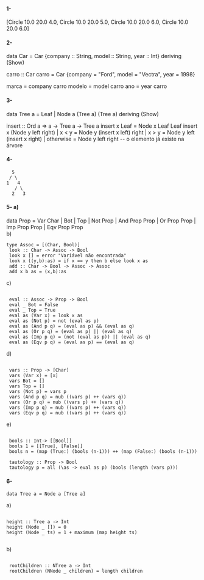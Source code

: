 #### 1- 
[Circle 10.0 20.0 4.0, Circle 10.0 20.0 5.0, Circle 10.0 20.0 6.0, Circle 10.0 20.0 6.0]
#### 2-
data Car = Car {company :: String, model :: String, year :: Int} deriving (Show)

carro :: Car
carro = Car {company = "Ford", model = "Vectra", year = 1998}

marca = company carro
modelo = model carro
ano = year carro


#### 3-
data Tree a = Leaf | Node a (Tree a) (Tree a) deriving (Show)

insert :: Ord a => a -> Tree a -> Tree a
insert x Leaf = Node x Leaf Leaf
insert x (Node y left right)
  | x < y     = Node y (insert x left) right
  | x > y     = Node y left (insert x right)
  | otherwise = Node y left right -- o elemento já existe na árvore

#### 4- 
      5
     / \
    1   4
       / \
      2   3

#### 5- a)
data Prop = Var Char | Bot | Top | Not Prop | And Prop Prop | Or Prop Prop | Imp Prop Prop | Eqv Prop Prop
<br>
b) 

```
type Assoc = [(Char, Bool)]
 look :: Char -> Assoc -> Bool
 look x [] = error "Variável não encontrada"
 look x ((y,b):as) = if x == y then b else look x as
 add :: Char -> Bool -> Assoc -> Assoc
 add x b as = (x,b):as

```
c)

```

 eval :: Assoc -> Prop -> Bool
 eval _ Bot = False
 eval _ Top = True
 eval as (Var x) = look x as
 eval as (Not p) = not (eval as p)
 eval as (And p q) = (eval as p) && (eval as q)
 eval as (Or p q) = (eval as p) || (eval as q)
 eval as (Imp p q) = (not (eval as p)) || (eval as q)
 eval as (Eqv p q) = (eval as p) == (eval as q)

```
d)
```

 vars :: Prop -> [Char]
 vars (Var x) = [x]
 vars Bot = []
 vars Top = []
 vars (Not p) = vars p
 vars (And p q) = nub ((vars p) ++ (vars q))
 vars (Or p q) = nub ((vars p) ++ (vars q))
 vars (Imp p q) = nub ((vars p) ++ (vars q))
 vars (Eqv p q) = nub ((vars p) ++ (vars q))

```

e)

```

 bools :: Int-> [[Bool]]
 bools 1 = [[True], [False]]
 bools n = (map (True:) (bools (n-1))) ++ (map (False:) (bools (n-1)))
 
 tautology :: Prop -> Bool
 tautology p = all (\as -> eval as p) (bools (length (vars p)))

```
#### 6-
```
data Tree a = Node a [Tree a]
```
a)
```

height :: Tree a -> Int
height (Node _ []) = 0
height (Node _ ts) = 1 + maximum (map height ts)


```
b)

```

 rootChildren :: NTree a -> Int
 rootChildren (NNode _ children) = length children

```